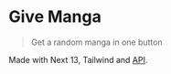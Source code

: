 # Give Manga
> Get a random manga in one button

Made with Next 13, Tailwind and [API](https://jikan.moe/).